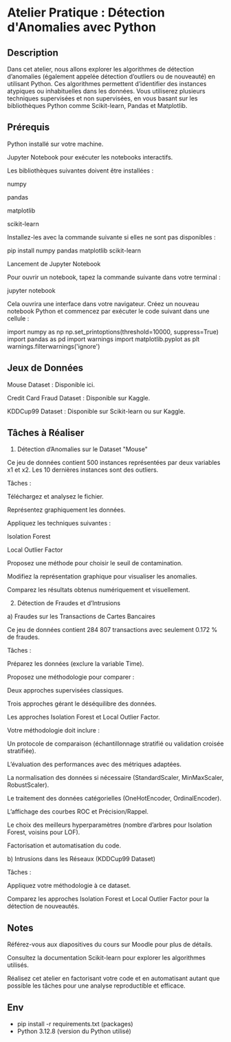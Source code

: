# Atelier Pratique : Détection d'Anomalies avec Python

## Description

Dans cet atelier, nous allons explorer les algorithmes de détection d’anomalies (également appelée détection d’outliers ou de nouveauté) en utilisant Python. Ces algorithmes permettent d’identifier des instances atypiques ou inhabituelles dans les données. Vous utiliserez plusieurs techniques supervisées et non supervisées, en vous basant sur les bibliothèques Python comme Scikit-learn, Pandas et Matplotlib.

## Prérequis

Python installé sur votre machine.

Jupyter Notebook pour exécuter les notebooks interactifs.

Les bibliothèques suivantes doivent être installées :

numpy

pandas

matplotlib

scikit-learn

Installez-les avec la commande suivante si elles ne sont pas disponibles :

pip install numpy pandas matplotlib scikit-learn

Lancement de Jupyter Notebook

Pour ouvrir un notebook, tapez la commande suivante dans votre terminal :

jupyter notebook

Cela ouvrira une interface dans votre navigateur. Créez un nouveau notebook Python et commencez par exécuter le code suivant dans une cellule :

import numpy as np
np.set_printoptions(threshold=10000, suppress=True)
import pandas as pd
import warnings
import matplotlib.pyplot as plt
warnings.filterwarnings('ignore')

## Jeux de Données

Mouse Dataset : Disponible ici.

Credit Card Fraud Dataset : Disponible sur Kaggle.

KDDCup99 Dataset : Disponible sur Scikit-learn ou sur Kaggle.

## Tâches à Réaliser

1. Détection d’Anomalies sur le Dataset "Mouse"

Ce jeu de données contient 500 instances représentées par deux variables x1 et x2. Les 10 dernières instances sont des outliers.

Tâches :

Téléchargez et analysez le fichier.

Représentez graphiquement les données.

Appliquez les techniques suivantes :

Isolation Forest

Local Outlier Factor

Proposez une méthode pour choisir le seuil de contamination.

Modifiez la représentation graphique pour visualiser les anomalies.

Comparez les résultats obtenus numériquement et visuellement.

2. Détection de Fraudes et d’Intrusions

a) Fraudes sur les Transactions de Cartes Bancaires

Ce jeu de données contient 284 807 transactions avec seulement 0.172 % de fraudes.

Tâches :

Préparez les données (exclure la variable Time).

Proposez une méthodologie pour comparer :

Deux approches supervisées classiques.

Trois approches gérant le déséquilibre des données.

Les approches Isolation Forest et Local Outlier Factor.

Votre méthodologie doit inclure :

Un protocole de comparaison (échantillonnage stratifié ou validation croisée stratifiée).

L’évaluation des performances avec des métriques adaptées.

La normalisation des données si nécessaire (StandardScaler, MinMaxScaler, RobustScaler).

Le traitement des données catégorielles (OneHotEncoder, OrdinalEncoder).

L’affichage des courbes ROC et Précision/Rappel.

Le choix des meilleurs hyperparamètres (nombre d’arbres pour Isolation Forest, voisins pour LOF).

Factorisation et automatisation du code.

b) Intrusions dans les Réseaux (KDDCup99 Dataset)

Tâches :

Appliquez votre méthodologie à ce dataset.

Comparez les approches Isolation Forest et Local Outlier Factor pour la détection de nouveautés.

## Notes

Référez-vous aux diapositives du cours sur Moodle pour plus de détails.

Consultez la documentation Scikit-learn pour explorer les algorithmes utilisés.

Réalisez cet atelier en factorisant votre code et en automatisant autant que possible les tâches pour une analyse reproductible et efficace.

## Env

- pip install -r requirements.txt (packages)
- Python 3.12.8 (version du Python utilisé)

